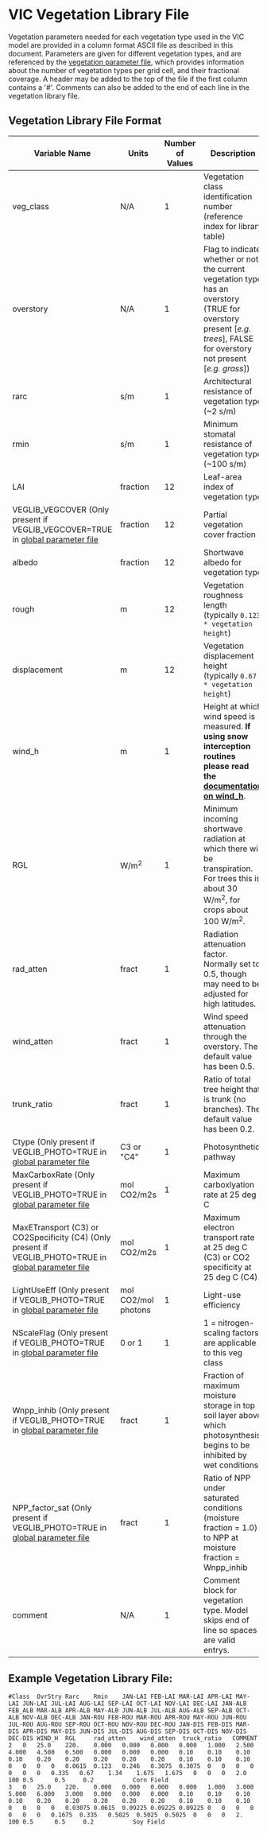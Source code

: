 # VIC Vegetation Library File

Vegetation parameters needed for each vegetation type used in the VIC model are provided in a column format ASCII file as described in this document. Parameters are given for different vegetation types, and are referenced by the [vegetation parameter file](VegParam.md), which provides information about the number of vegetation types per grid cell, and their fractional coverage. A header may be added to the top of the file if the first column contains a '#'. Comments can also be added to the end of each line in the vegetation library file.

## Vegetation Library File Format

| Variable Name                                                     | Units                 | Number of Values  | Description                                                                                                                                                           |
|-----------------------------------------------------------------  |---------------------  |------------------ |---------------------------------------------------------------------------------------------------------------------------------------------------------------------- |
| veg_class                                                         | N/A                   | 1                 | Vegetation class identification number (reference index for library table)                                                                                            |
| overstory                                                         | N/A                   | 1                 | Flag to indicate whether or not the current vegetation type has an overstory (TRUE for overstory present [*e.g. trees*], FALSE for overstory not present [*e.g. grass*])  |
| rarc                                                              | s/m                   | 1                 | Architectural resistance of vegetation type (~2 s/m)                                                                                                                  |
| rmin                                                              | s/m                   | 1                 | Minimum stomatal resistance of vegetation type (~100 s/m)                                                                                                             |
| LAI                                                               | fraction              | 12                | Leaf-area index of vegetation type                                                                                                                                    |
| VEGLIB_VEGCOVER (Only present if VEGLIB_VEGCOVER=TRUE in [global parameter file](GlobalParam.md) | fraction              | 12                | Partial vegetation cover fraction                                                                                                                                     |
| albedo                                                            | fraction              | 12                | Shortwave albedo for vegetation type                                                                                                                                  |
| rough                                                             | m                     | 12                | Vegetation roughness length (typically `0.123 * vegetation height`)                                                                                                     |
| displacement                                                      | m                     | 12                | Vegetation displacement height (typically `0.67 * vegetation height`)                                                                                                   |
| wind_h                                                            | m                     | 1                 | Height at which wind speed is measured. **If using snow interception routines please read the [documentation on wind_h](Definitions/#wind_h)**.                                                          |
| RGL                                                               | W/m<sup>2</sup>                 | 1                 | Minimum incoming shortwave radiation at which there will be transpiration. For trees this is about 30 W/m<sup>2</sup>, for crops about 100 W/m<sup>2</sup>.                               |
| rad_atten                                                         | fract                 | 1                 | Radiation attenuation factor. Normally set to 0.5, though may need to be adjusted for high latitudes.                                                                 |
| wind_atten                                                        | fract                 | 1                 | Wind speed attenuation through the overstory. The default value has been 0.5.                                                                                         |
| trunk_ratio                                                       | fract                 | 1                 | Ratio of total tree height that is trunk (no branches). The default value has been 0.2.                                                                               |
| Ctype (Only present if VEGLIB_PHOTO=TRUE in [global parameter file](GlobalParam.md) | C3 or "C4"            | 1                 | Photosynthetic pathway                                                                                                                                                |
| MaxCarboxRate (Only present if VEGLIB_PHOTO=TRUE in [global parameter file](GlobalParam.md) | mol CO2/m2s           | 1                 | Maximum carboxlyation rate at 25 deg C                                                                                                                                |
| MaxETransport (C3) or CO2Specificity (C4) (Only present if VEGLIB_PHOTO=TRUE in [global parameter file](GlobalParam.md) | mol CO2/m2s           | 1                 | Maximum electron transport rate at 25 deg C (C3) or CO2 specificity at 25 deg C (C4)                                                                                  |
| LightUseEff (Only present if VEGLIB_PHOTO=TRUE in [global parameter file](GlobalParam.md) | mol CO2/mol photons   | 1                 | Light-use efficiency                                                                                                                                                  |
| NScaleFlag (Only present if VEGLIB_PHOTO=TRUE in [global parameter file](GlobalParam.md) | 0 or 1                | 1                 | 1 = nitrogen-scaling factors are applicable to this veg class                                                                                                         |
| Wnpp_inhib (Only present if VEGLIB_PHOTO=TRUE in [global parameter file](GlobalParam.md) | fract                 | 1                 | Fraction of maximum moisture storage in top soil layer above which photosynthesis begins to be inhibited by wet conditions                                            |
| NPP_factor_sat (Only present if VEGLIB_PHOTO=TRUE in [global parameter file](GlobalParam.md) | fract                 | 1                 | Ratio of NPP under saturated conditions (moisture fraction = 1.0) to NPP at moisture fraction = Wnpp_inhib                                                            |
| comment                                                           | N/A                   | 1                 | Comment block for vegetation type. Model skips end of line so spaces are valid entrys.                                                                                |

## Example Vegetation Library File:

    #Class  OvrStry Rarc    Rmin    JAN-LAI FEB-LAI MAR-LAI APR-LAI MAY-LAI JUN-LAI JUL-LAI AUG-LAI SEP-LAI OCT-LAI NOV-LAI DEC-LAI JAN-ALB FEB_ALB MAR-ALB APR-ALB MAY-ALB JUN-ALB JUL-ALB AUG-ALB SEP-ALB OCT-ALB NOV-ALB DEC-ALB JAN-ROU FEB-ROU MAR-ROU APR-ROU MAY-ROU JUN-ROU JUL-ROU AUG-ROU SEP-ROU OCT-ROU NOV-ROU DEC-ROU JAN-DIS FEB-DIS MAR-DIS APR-DIS MAY-DIS JUN-DIS JUL-DIS AUG-DIS SEP-DIS OCT-DIS NOV-DIS DEC-DIS WIND_H  RGL     rad_atten    wind_atten  truck_ratio   COMMENT
    2   0   25.0    220.    0.000   0.000   0.000   0.000   1.000   2.500   4.000   4.500   0.500   0.000   0.000   0.000   0.10    0.10    0.10    0.10    0.20    0.20    0.20    0.20    0.20    0.10    0.10    0.10    0   0   0   0   0.0615  0.123   0.246   0.3075  0.3075  0   0   0   0   0   0   0   0.335   0.67    1.34    1.675   1.675   0   0   0   2.0 100 0.5      0.5     0.2           Corn Field
    3   0   25.0    220.    0.000   0.000   0.000   0.000   1.000   3.000   5.000   6.000   3.000   0.000   0.000   0.000   0.10    0.10    0.10    0.10    0.20    0.20    0.20    0.20    0.20    0.10    0.10    0.10    0   0   0   0   0.03075 0.0615  0.09225 0.09225 0.09225 0   0   0   0   0   0   0   0.1675  0.335   0.5025  0.5025  0.5025  0   0   0   2.  100 0.5      0.5     0.2           Soy Field
